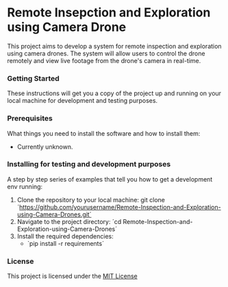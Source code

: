 # Remote Insepction and Exploration using Camera Drone
This project aims to develop a system for remote inspection and exploration using camera drones. The system will allow users to control the drone remotely and view live footage from the drone's camera in real-time.

### Getting Started
These instructions will get you a copy of the project up and running on your local machine for development and testing purposes.

### Prerequisites
What things you need to install the software and how to install them:

* Currently unknown.

### Installing for testing and development purposes
A step by step series of examples that tell you how to get a development env running:

1. Clone the repository to your local machine: git clone ´https://github.com/yourusername/Remote-Inspection-and-Exploration-using-Camera-Drones.git´
2. Navigate to the project directory: ´cd Remote-Inspection-and-Exploration-using-Camera-Drones´
3. Install the required dependencies: 
      * `pip install -r requirements´

### License
This project is licensed under the [MIT License](https://github.com/yourusername/Remote-Inspection-and-Exploration-using-Camera-Drones/blob/master/LICENSE)
